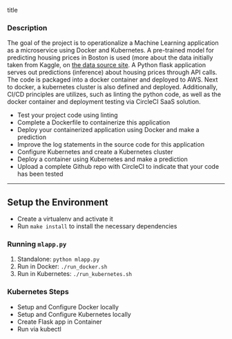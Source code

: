 title 


### Description

The goal of the project is to operationalize a Machine Learning application as a microservice using Docker and Kubernetes.
A pre-trained model for predicting housing prices in Boston is used (more about the data initially taken from Kaggle, on [the data source site](https://www.kaggle.com/c/boston-housing). A Python flask application serves out predictions (inference) about housing prices through API calls. The code is packaged into a docker container and deployed to AWS. Next to docker, a kubernetes cluster is also defined and deployed.
Additionally, CI/CD principles are utilizes, such as linting the python code, as well as the docker container and deployment testing via CircleCI SaaS solution.


* Test your project code using linting
* Complete a Dockerfile to containerize this application
* Deploy your containerized application using Docker and make a prediction
* Improve the log statements in the source code for this application
* Configure Kubernetes and create a Kubernetes cluster
* Deploy a container using Kubernetes and make a prediction
* Upload a complete Github repo with CircleCI to indicate that your code has been tested



---

## Setup the Environment

* Create a virtualenv and activate it
* Run `make install` to install the necessary dependencies

### Running `mlapp.py`

1. Standalone:  `python mlapp.py`
2. Run in Docker:  `./run_docker.sh`
3. Run in Kubernetes:  `./run_kubernetes.sh`

### Kubernetes Steps

* Setup and Configure Docker locally
* Setup and Configure Kubernetes locally
* Create Flask app in Container
* Run via kubectl
